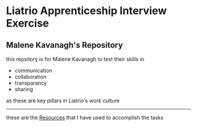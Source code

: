 # Liatrio Apprenticeship Interview Exercise
## Malene Kavanagh's Repository

this repsitory is for Malene Kavanagh to test their skills in  
- communication
- collaboration
- transparancy
- sharing

as these are key pillars in Liatrio's work culture

----------
these are the 
[Resources](https://docs.google.com/document/d/1g_dNU0ZJ6XnPpI3Cw8L0ZPx5wCyaTPyqINaOSh-riaM/edit?tab=t.0)
that I have used to accomplish the tasks

